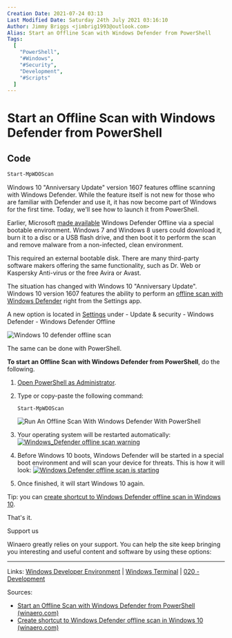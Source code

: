 ```yaml
---
Creation Date: 2021-07-24 03:13
Last Modified Date: Saturday 24th July 2021 03:16:10
Author: Jimmy Briggs <jimbrig1993@outlook.com>
Alias: Start an Offline Scan with Windows Defender from PowerShell
Tags:
  [
    "PowerShell",
    "#Windows",
    "#Security",
    "Development",
    "#Scripts"
  ]
---
```


# Start an Offline Scan with Windows Defender from PowerShell

## Code

```powershell
Start-MpWDOScan
```

Windows 10 "Anniversary Update" version 1607 features offline scanning with Windows Defender. While the feature itself is not new for those who are familiar with Defender and use it, it has now become part of Windows for the first time. Today, we'll see how to launch it from PowerShell.

Earlier, Microsoft [made available](http://windows.microsoft.com/en-US/windows/what-is-windows-defender-offline) Windows Defender Offline via a special bootable environment. Windows 7 and Windows 8 users could download it, burn it to a disc or a USB flash drive, and then boot it to perform the scan and remove malware from a non-infected, clean environment.

This required an external bootable disk. There are many third-party software makers offering the same functionality, such as Dr. Web or Kaspersky Anti-virus or the free Avira or Avast.

The situation has changed with Windows 10 "Anniversary Update". Windows 10 version 1607 features the ability to perform an [offline scan with Windows Defender](https://winaero.com/blog/how-to-perform-an-offline-scan-with-windows-defender/) right from the Settings app.

A new option is located in [Settings](https://winaero.com/blog/all-ways-to-open-settings-app-in-windows-10/) under - Update & security - Windows Defender - Windows Defender Offline

![Windows 10 defender offline scan](https://winaero.com/blog/wp-content/uploads/2016/02/Windows-10-defender-offline-scan-600x411.png)

The same can be done with PowerShell.

**To start an Offline Scan with Windows Defender from PowerShell**, do the following.

1.  [Open PowerShell as Administrator](https://winaero.com/blog/all-ways-to-open-powershell-in-windows-10/#elevated).
2.  Type or copy-paste the following command:
    
    `Start-MpWDOScan`
    
    ![Run An Offline Scan With Windows Defender With PowerShell](https://winaero.com/blog/wp-content/uploads/2017/03/Run-an-Offline-Scan-with-Windows-Defender-with-PowerShell-600x149.png)
    
3.  Your operating system will be restarted automatically: [![Windows_Defender offline scan warning](https://winaero.com/blog/wp-content/uploads/2016/03/Windows_Defender-offline-scan-warning-600x136.png)](https://winaero.com/blog/wp-content/uploads/2016/03/Windows_Defender-offline-scan-warning.png) 
4.  Before Windows 10 boots, Windows Defender will be started in a special boot environment and will scan your device for threats. This is how it will look: [![Windows Defender offline scan is starting](https://winaero.com/blog/wp-content/uploads/2016/03/Windows-Defender-offline-scan-is-starting.png)](https://winaero.com/blog/wp-content/uploads/2016/03/Windows-Defender-offline-scan-is-starting.png) 
5.  Once finished, it will start Windows 10 again.

Tip: you can [create shortcut to Windows Defender offline scan in Windows 10](https://winaero.com/blog/create-shortcut-to-windows-defender-offline-scan-in-windows-10/).

That's it.

Support us

Winaero greatly relies on your support. You can help the site keep bringing you interesting and useful content and software by using these options:

***

Links: [Windows Developer Environment](Windows%20Developer%20Environment.md) | [Windows Terminal](Windows%20Terminal) | [020 - Development](../1-Maps-of-Content/020%20-%20Development.md)

Sources: 
- [Start an Offline Scan with Windows Defender from PowerShell (winaero.com)](https://winaero.com/offline-scan-windows-defender-powershell/#:~:text=The%20same%20can%20be%20done%20with%20PowerShell.%20To,Once%20finished%2C%20it%20will%20start%20Windows%2010%20again.)
- [Create shortcut to Windows Defender offline scan in Windows 10 (winaero.com)](https://winaero.com/create-shortcut-to-windows-defender-offline-scan-in-windows-10/)



